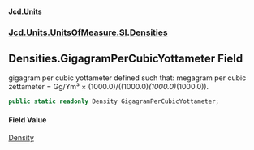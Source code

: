 #### [Jcd.Units](index 'index')
### [Jcd.Units.UnitsOfMeasure.SI](Jcd.Units.UnitsOfMeasure.SI 'Jcd.Units.UnitsOfMeasure.SI').[Densities](Densities 'Jcd.Units.UnitsOfMeasure.SI.Densities')

## Densities.GigagramPerCubicYottameter Field

gigagram per cubic yottameter defined such that: megagram per cubic zettameter = Gg/Ym³ ×
(1000.0)/((1000.0)*(1000.0)*(1000.0)).

```csharp
public static readonly Density GigagramPerCubicYottameter;
```

#### Field Value
[Density](Density 'Jcd.Units.UnitTypes.Density')